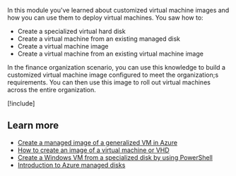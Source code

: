 In this module you've learned about customized virtual machine images and how you can use them to deploy virtual machines. You saw how to:

- Create a specialized virtual hard disk
- Create a virtual machine from an existing managed disk
- Create a virtual machine image
- Create a virtual machine from an existing virtual machine image

In the finance organization scenario, you can use this knowledge to build a customized virtual machine image configured to meet the organization;s requirements. You can then use this image to roll out virtual machines across the entire organization.

[!include[](../../../includes/azure-sandbox-cleanup.md)]

## Learn more

- [Create a managed image of a generalized VM in Azure](https://docs.microsoft.com/azure/virtual-machines/windows/capture-image-resource)
- [How to create an image of a virtual machine or VHD](https://docs.microsoft.com/azure/virtual-machines/linux/capture-image)
- [Create a Windows VM from a specialized disk by using PowerShell](https://docs.microsoft.com/azure/virtual-machines/windows/create-vm-specialized)
- [Introduction to Azure managed disks](https://docs.microsoft.com/azure/virtual-machines/windows/managed-disks-overview)
